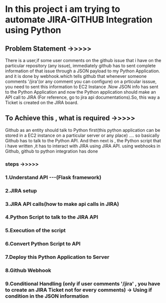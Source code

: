 # In this project i am trying to automate JIRA-GITHUB Integration using Python

## Problem Statement ->>>>>
There is a user,if some user comments on the github issue that i have on the particular repository (any issue), immediately
github has to sent complete information of that issue through a JSON payload to my Python Application. and it is done by webhook.which tells github that whenever someone comments '/jira'(or any comment you can configure) on a prticular isssue, you need to sent this information to EC2 Instance .Now JSON info has sent to the Python Application and now the Python application should make an API call to JIRA (For reference, go to jira api documentations).So, this way a Ticket is created on the JIRA board.

## To Achieve this , what is required ->>>>>
Github as an entity should talk to Python first(this python application can be stored in a EC2 instance on a particular server or any place) .... so basically Github has to talk to the Python API.
And then next is , the Python script that i have written ,it has to interact with JIRA using JIRA API.
using webhooks in Github, github to python integration has done 

### steps ->>>>>
### 1.Understand API ---(Flask framework)
### 2.JIRA setup
### 3.JIRA API calls(how to make api calls in JIRA)
### 4.Python Script to talk to the JIRA API
### 5.Execution of the script
### 6.Convert Python Script to API
### 7.Deploy this Python Application to Server
### 8.Github Webhook
### 9.Conditional Handling (only if user comments '/jira' , you have to create an JIRA Ticket not for every comments) -> Using if condition in the JSON information
